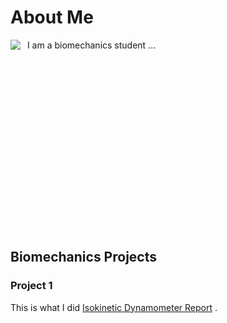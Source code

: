 # About Me 

<img src="https://github.com/user-attachments/assets/486f8253-18b0-4782-9415-43c0ecc37f66" align="left">
&nbsp; I am a biomechanics student ...  
<br /><br /><br /><br /><br /><br /><br /><br /><br /><br /><br /><br /><br /><br /><br /><br /><br /><br />

## Biomechanics Projects

### Project 1 
This is what I did 
[Isokinetic Dynamometer Report](https://github.com/miamcbride/Mia_McBride/blob/main/IsokineticDynamometerReport.pdf)
.

